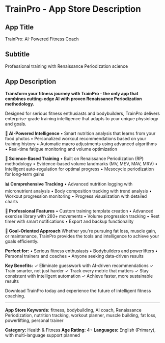 # TrainPro - App Store Description

## App Title
TrainPro: AI-Powered Fitness Coach

## Subtitle
Professional training with Renaissance Periodization science

## App Description

**Transform your fitness journey with TrainPro - the only app that combines cutting-edge AI with proven Renaissance Periodization methodology.**

Designed for serious fitness enthusiasts and bodybuilders, TrainPro delivers enterprise-grade training intelligence that adapts to your unique physiology and goals.

**🧠 AI-Powered Intelligence**
• Smart nutrition analysis that learns from your food photos
• Personalized workout recommendations based on your training history
• Automatic macro adjustments using advanced algorithms
• Real-time fatigue monitoring and volume optimization

**🔬 Science-Based Training**
• Built on Renaissance Periodization (RP) methodology
• Evidence-based volume landmarks (MV, MEV, MAV, MRV)
• Intelligent auto-regulation for optimal progress
• Mesocycle periodization for long-term gains

**📊 Comprehensive Tracking**
• Advanced nutrition logging with micronutrient analysis
• Body composition tracking with trend analysis
• Workout progression monitoring
• Progress visualization with detailed charts

**💪 Professional Features**
• Custom training template creation
• Advanced exercise library with 280+ movements
• Volume progression tracking
• Rest timer with smart notifications
• Export and backup functionality

**🎯 Goal-Oriented Approach**
Whether you're pursuing fat loss, muscle gain, or maintenance, TrainPro provides the tools and intelligence to achieve your goals efficiently.

**Perfect for:**
• Serious fitness enthusiasts
• Bodybuilders and powerlifters
• Personal trainers and coaches
• Anyone seeking data-driven results

**Key Benefits:**
✓ Eliminate guesswork with AI-driven recommendations
✓ Train smarter, not just harder
✓ Track every metric that matters
✓ Stay consistent with intelligent automation
✓ Achieve faster, more sustainable results

Download TrainPro today and experience the future of intelligent fitness coaching.

---

**App Store Keywords:**
fitness, bodybuilding, AI coach, Renaissance Periodization, nutrition tracking, workout planner, muscle building, fat loss, powerlifting, personal trainer

**Category:** Health & Fitness
**Age Rating:** 4+
**Languages:** English (Primary), with multi-language support planned